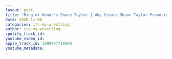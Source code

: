 ```yaml
---
layout: post
title: "Ring of Honor's Shane Taylor | Why Create Shane Taylor Promotions | #4"
date: 2020-11-08
categories: its-my-wrestling
author: its-my-wrestling
spotify_track_id: 
youtube_video_id: 
apple_track_id: 1000497718000
youtube_metadata: 
---
```


